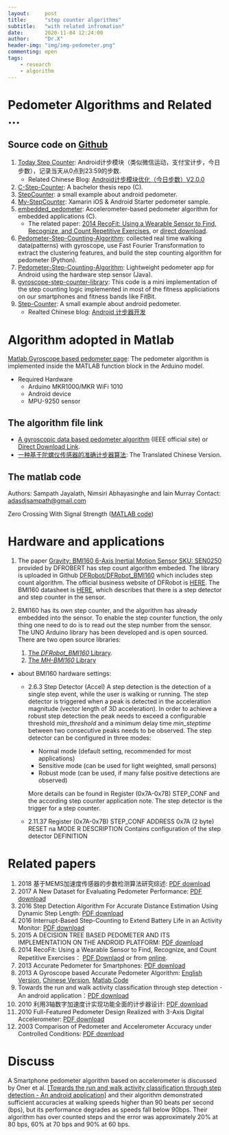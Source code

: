 ```yaml
---
layout:     post
title:      "step counter algorithms"
subtitle:   "with related infromation"
date:       2020-11-04 12:24:00
author:     "Dr.X"
header-img: "img/img-pedometer.png"
commenting: open
tags:
    - research
    - algorithm
---
```


<h1>Pedometer Algorithms and Related ...</h1>

<h2>Source code on <a href="http://github.com">Github</a></h2>

1. <a href="https://github.com/jiahongfei/TodayStepCounter">Today Step Counter</a>: Android计步模块（类似微信运动，支付宝计步，今日步数），记录当天从0点到23:59的步数.
    * Related Chinese Blog: <a href = "https://www.jianshu.com/p/1b53937150ad">Android计步模块优化（今日步数）V2.0.0</a>
2. <a href="https://github.com/MarcusNordstrom/C-Step-Counter">C-Step-Counter</a>: A bachelor thesis repo (C).
3. <a href="https://github.com/zhouguangfu09/StepCounter">StepCounter</a>: a small example about android pedometer.
4. <a href="https://github.com/MikeCodesDotNET/My-StepCounter">My-StepCounter</a>: Xamarin iOS & Android Starter pedometer sample.
5. <a href="https://github.com/nerajbobra/embedded_pedometer">embedded_pedometer</a>: Accelerometer-based pedometer algorithm for embedded applications (C). 
    * The related paper: <a href ="https://www.microsoft.com/en-us/research/wp-content/uploads/2016/12/p3225-morris.pdf">2014 RecoFit: Using a Wearable Sensor to Find, Recognize, and Count Repetitive Exercises</a>, or <a href = "https://yonghong.github.io/file/2014-RecoFit_Using-a-Wearable-Sensor-to-Find-Recognize-and-Count-Repetitive-Exercises.pdf">direct download</a>.
6. <a href="https://github.com/ecruhue/Pedometer-Step-Counting-Algorithm">Pedometer-Step-Counting-Algorithm</a>: collected real time walking data(patterns) with gyroscope, use Fast Fourier Transformation to extract the clustering features, and build the step counting algorithm for pedometer (Python). 
7. <a href="https://github.com/ecruhue/Pedometer-Step-Counting-Algorithm">Pedometer-Step-Counting-Algorithm</a>: Lightweight pedometer app for Android using the hardware step sensor (Java).
8. <a href = "https://github.com/Akshayvs/gyroscope-step-counter-library">gyroscope-step-counter-library</a>: This code is a mini implementation of the step counting logic implemented in most of the fitness appliciations on our smartphones and fitness bands like FitBit.
9.  <a href = "https://github.com/zhouguangfu09/StepCounter">Step-Counter</a>: A small example about android pedometer.
    * Realted Chinese blog: <a href ="https://blog.csdn.net/guang09080908/article/details/41411679">Android 计步器开发</a>


<h1>Algorithm adopted in Matlab</h1>

<a href ="https://ww2.mathworks.cn/help/supportpkg/arduino/ref/gyroscope-based-pedometer.html">Matlab Gyroscope based pedometer page</a>: The pedometer algorithm is implemented inside the MATLAB function block in the Arduino model.

- Required Hardware
    * Arduino MKR1000/MKR WiFi 1010
    * Android device
    * MPU-9250 sensor

<h2>The algorithm file link</h2>

- <a href = "https://ieeexplore.ieee.org/document/6553971">A gyroscopic data based pedometer algorithm</a> (IEEE official site) or <a href="https://yonghong.github.io/file/2013-A-Gyroscope-based-Accurate-Pedometer-Algorithm.pdf">Direct Download Link</a>.
- <a href = "https://blog.csdn.net/lean_siege_lion/article/details/40087379">一种基于陀螺仪传感器的准确计步器算法</a>: The Translated Chinese Version.

<h2> The matlab code</h2>

Authors: Sampath Jayalath, Nimsiri Abhayasinghe and Iain Murray Contact: <a href="mailto:adasdjsampath@gmail.com">adasdjsampath@gmail.com</a>

Zero Crossing With Signal Strength (<a href = "https://yonghong.github.io/file/2013-A-Gyroscope-based-Accurate-Pedometer-Algorithm_MATLAB_File.pdf">MATLAB code</a>)

<h1>Hardware and applications</h1>

1. The paper <a href="https://media.digikey.com/pdf/Data%20Sheets/DFRobot%20PDFs/SEN0250_Web.pdf">Gravity: BMI160 6-Axis Inertial Motion
Sensor SKU: SEN0250</a> provided by DFROBERT has step count algorithm embeded. 
The library is uploaded in Github <a href = "https://github.com/DFRobot/DFRobot_BMI160">DFRobot/DFRobot_BMI160</a> which includes step count algorithm. The official business website of DFRobot is <a href = "https://wiki.dfrobot.com/Gravity__BMI160_6-Axis_Inertial_Motion_Sensor_SKU__SEN0250">HERE</a>.
The BMI160 datasheet is <a href = "https://www.bosch-sensortec.com/media/boschsensortec/downloads/datasheets/bst-bmi160-ds000.pdf">HERE</a>, which describes that there is a step detector and step counter in the sensor.

2. BMI160 has its own step counter, and the algorithm has already embedded into the sensor. To enable the step counter function, the only thing one need to do is to read out the step number from the sensor. The UNO Arduino library has been developed and is open sourced. There are two open source libraries:
   1. <a href = "https://github.com/Yonghong/DFRobot_BMI160">The *DFRobot_BMI160* Library</a>.
   2. <a href = "https://github.com/Yonghong/MH-BMI160">The *MH-BMI160* Library</a>

- about BMI160 hardware settings:
  - 2.6.3 Step Detector (Accel)
    A step detection is the detection of a single step event, while the user is walking or running. The step detector is triggered when a peak is detected in the acceleration magnitude (vector length of 3D acceleration). In order to achieve a robust step detection the peak needs to exceed a configurable threshold *min_threshold* and a minimum delay time *min_steptime* between two consecutive peaks needs to be observed. 
    The step detector can be configured in three modes:
    * Normal mode (default setting, recommended for most applications)
    * Sensitive mode (can be used for light weighted, small persons)
    * Robust mode (can be used, if many false positive detections are observed)

    More details can be found in Register (0x7A-0x7B) STEP_CONF and the according step counter application note.
    The step detector is the trigger for a step counter. 
  - 2.11.37 Register (0x7A-0x7B) STEP_CONF
    ADDRESS 0x7A (2 byte)
    RESET na
    MODE R
    DESCRIPTION Contains configuration of the step detector DEFINITION

<h1>Related papers</h1>

1. 2018 基于MEMS加速度传感器的步数检测算法研究综述: <a href="https://yonghong.github.io/file/2018基于MEMS加速度传感器的步数检测算法研究综述.pdf">PDF download</a>
2. 2017 A New Dataset for Evaluating Pedometer Performance: <a href="https://yonghong.github.io/file/22017-A-New-Dataset-for-Evaluating-Pedometer-Performance.pdf">PDF download</a>
3. 2016 Step Detection Algorithm For Accurate Distance Estimation Using Dynamic Step Length: <a href="https://yonghong.github.io/file/2016-Step-Detection-Algorithm-For-Accurate-Distance-Estimation-Using-Dynamic-Step-Length.pdf">PDF download</a>
4. 2016 Interrupt-Based Step-Counting to Extend Battery Life in an Activity Monitor: <a href="https://yonghong.github.io/file/2016-Interrupt-Based-Step-Counting-to-Extend-Battery-Life-in-an-Activity-Monitor.pdf">PDF download</a>
5. 2015 A DECISION TREE BASED PEDOMETER AND ITS IMPLEMENTATION ON THE ANDROID PLATFORM: <a href="../file/2015-A-DECISION-TREE-BASED-PEDOMETER-AND-ITS-IMPLEMENTATION-ON-THE-ANDROID-PLATFORM.pdf">PDF download</a>
6. 2014 RecoFit: Using a Wearable Sensor to Find, Recognize, and Count Repetitive Exercises： <a href = "https://yonghong.github.io/file/2014-RecoFit_Using-a-Wearable-Sensor-to-Find-Recognize-and-Count-Repetitive-Exercises.pdf">PDF Downlaod</a> or from <a href =https://www.microsoft.com/en-us/research/wp-content/uploads/2016/12/p3225-morris.pdf>online</a>.
7. 2013 Accurate Pedometer for Smartphones: <a href="https://yonghong.github.io/file/2013-Accurate-Pedometer-for-Smartphones.pdf">PDF download</a>
8. 2013 A Gyroscope based Accurate Pedometer Algorithm: <a href="https://yonghong.github.io/file/2013-A-Gyroscope-based-Accurate-Pedometer-Algorithm.pdf">English Version</a>, <a href="../file/2013-A-Gyroscope-Based-Accurate-Pedometer-Algorithm-Chinese-Version.pdf">Chinese Version</a>, <a href="https://yonghong.github.io/file/2013-A-Gyroscope-based-Accurate-Pedometer-Algorithm_MATLAB_File.pdf">Matlab Code</a>
9. Towards the run and walk activity classification
through step detection - An android application：<a href="https://yonghong.github.io/file/2012-Towards_the_run_and_walk_activity_classi.pdf">PDF download</a>
9.  2010 利用3轴数字加速度计实现功能全面的计步器设计: <a href="https://yonghong.github.io/file/2010-利用3轴数字加速度计实现功能全面的计步器设计.pdf">PDF download</a>
10. 2010 Full-Featured Pedometer Design Realized with 3-Axis Digital Accelerometer: <a href="https://yonghong.github.io/file/2010-Full-Featured-Pedometer-Design-Realized-with-3-Axis-Digital-Accelerometer.pdf">PDF download</a>
11. 2003 Comparison of Pedometer and Accelerometer Accuracy under Controlled Conditions: <a href = "https://yonghong.github.io/file/2003-Comparison-of-Pedometer-and-Accelerometer-Accuracy-under-Controlled-Conditions.pdf">PDF download</a>

<h1>Discuss</h1>
A Smartphone pedometer algorithm based on accelerometer is discussed by Oner et al. <a href="https://yonghong.github.io/file/2012-Towards_the_run_and_walk_activity_classi.pdf">[Towards the run and walk activity classification through step detection - An android application]</a> and their algorithm demonstrated sufficient accuracies at walking speeds higher than 90 beats per second (bps), but its performance degrades as speeds fall below 90bps. Their algorithm has over counted steps and the error was approximately 20% at 80 bps, 60% at 70 bps and 90% at 60 bps.


&emsp;&emsp;
<br/>